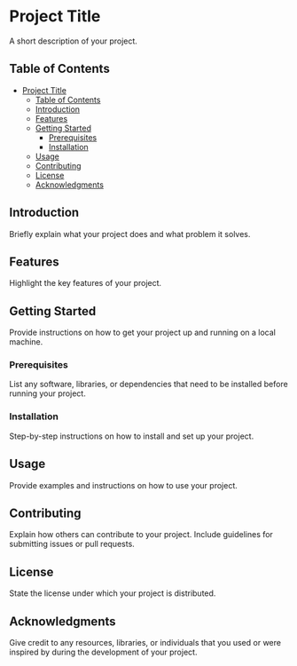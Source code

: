 # Project Title

A short description of your project.

## Table of Contents

- [Project Title](#project-title)
  - [Table of Contents](#table-of-contents)
  - [Introduction](#introduction)
  - [Features](#features)
  - [Getting Started](#getting-started)
    - [Prerequisites](#prerequisites)
    - [Installation](#installation)
  - [Usage](#usage)
  - [Contributing](#contributing)
  - [License](#license)
  - [Acknowledgments](#acknowledgments)

## Introduction

Briefly explain what your project does and what problem it solves.

## Features

Highlight the key features of your project.

## Getting Started

Provide instructions on how to get your project up and running on a local machine.

### Prerequisites

List any software, libraries, or dependencies that need to be installed before running your project.

### Installation

Step-by-step instructions on how to install and set up your project.

## Usage

Provide examples and instructions on how to use your project.

## Contributing

Explain how others can contribute to your project. Include guidelines for submitting issues or pull requests.

## License

State the license under which your project is distributed.

## Acknowledgments

Give credit to any resources, libraries, or individuals that you used or were inspired by during the development of your project.
